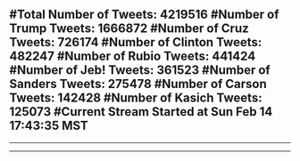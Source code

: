 #Total Number of Tweets: 4219516 
#Number of Trump Tweets: 1666872
#Number of Cruz Tweets: 726174
#Number of Clinton Tweets: 482247
#Number of Rubio Tweets: 441424
#Number of Jeb! Tweets: 361523
#Number of Sanders Tweets: 275478
#Number of Carson Tweets: 142428
#Number of Kasich Tweets: 125073
#Current Stream Started at Sun Feb 14 17:43:35 MST
---
---
---
